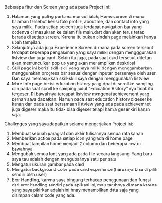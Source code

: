 Beberapa fitur dan Screen yang ada pada Project ini: 
1. Halaman yang paling pertama muncul ialah, Home screen di mana halaman tersebut berisi foto profile, about me, dan contact info yang saya miliki. Pada setiap screen juga terdapat navigation bar yang codenya di masukkan ke dalam file main.dart dan akan terus tetap berada di setiap screen. Karena itu bukan pindah page melainkan hanya ubah tampilan.  
2. Selanjutnya ada juga Experience Screen di mana pada screen tersebut terdapat beberapa pengalaman yang saya miliki dengan mengggunakan listview dan juga card. Selain itu juga, pada saat card tersebut ditekan akan memunculkan pop up yang akan menampilkan deskripsi 
3. Skill page ini berisi skill-skill yang saya miliki dengan menggambarkan menggunakan progress bar sesuai dengan inputan persennya oleh user. Dan saya memasukkan skill-skill saya dengan menggunakan listview
4. More Info page berisi education history yang dpat di scroll ke samping dan pada saat scroll ke samping judul "Education Hsitory" nya tidak itu tergeser. Di bawahnya terdapat listview mengenai achievement yang pernah saya dapatkan. Namun pada saat education history digeser ke kanan dan pada saat bersamaan listview yang ada pada achievemnet juga digeser maka itu tidak bisa digeser tetapi hanya geser kiri kanan saja.  


Challenges yang saya dapatkan selama mengerjakan Projcet ini: 
1. Membuat sebuah paragraf dan akhir tulisannya semua rata kanan
2. Memberikan action pada setiap icon yang ada di home page
3. Membuat tampilan home menjadi 2 column dan beberapa row di bawahnya
4. Mengubah semua font yang ada pada file secara langsung. Yang baru saya tau adalah dengan mengubahnya satu per satu 
5. Mengatur ukuran gambar pada card
6. Mengatur background color pada card experience (harusnya bisa di pilih sendiri oleh user)
7. Eror Handling, karena saya bingung terhadap penggunaan dan fungsi dari eror handling sendiri pada aplikasi ini, mau taruhnya di mana karena yang saya pikirkan adalah ini hnay menampilkan data saja yang disimpan dalam code yang ada. 